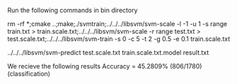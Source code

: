Run the following commands in bin directory

rm -rf *;cmake ..;make;./svmtrain;../../../libsvm/svm-scale -l -1 -u 1 -s range train.txt > train.scale.txt;../../../libsvm/svm-scale -r range test.txt > test.scale.txt;../../../libsvm/svm-train -s 0 -c 5 -t 2 -g 0.5 -e 0.1 train.scale.txt

../../../libsvm/svm-predict test.scale.txt train.scale.txt.model result.txt

We recieve the following results
Accuracy = 45.2809% (806/1780) (classification)

